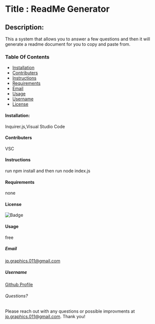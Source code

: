 
# Title : ReadMe Generator

## Description:
This a system that allows you to answer a few questions and then it will generate a readme document for you to copy and paste from. 

### Table Of Contents
* [Installation](#installation)
* [Contributers](#contributers)
* [Instructions](#instructions)
* [Requirements](#requirements)
* [Email](#email)
* [Usage](#usage)
* [Username](#username)
* [License](#license)

#### Installation:
Inquirer.js,Visual Studio Code

#### Contributers
VSC

#### Instructions
run npm install and then run node index.js

#### Requirements
none

#### License
![Badge](https://img.shields.io/badge/license-MIT-green.svg)

#### Usage
free

##### Email
jp.graphics.011@gmail.com

##### Username
[Github Profile](https://github.com/jpcreativeworks)

###### Questions?
Please reach out with any questions or possible improvments at jp.graphics.011@gmail.com. Thank you!
        